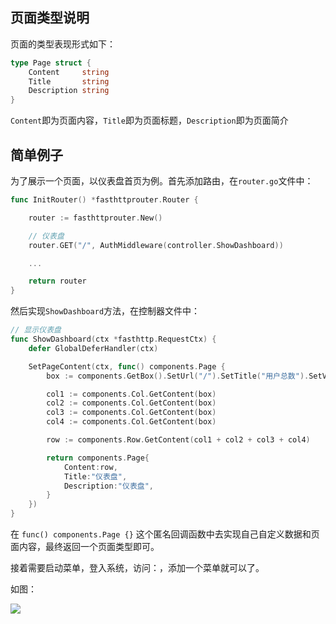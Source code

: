 ## 页面类型说明

页面的类型表现形式如下：

```go
type Page struct {
	Content     string
	Title       string
	Description string
}
```

```Content```即为页面内容，```Title```即为页面标题，```Description```即为页面简介

## 简单例子

为了展示一个页面，以仪表盘首页为例。首先添加路由，在```router.go```文件中：

```go
func InitRouter() *fasthttprouter.Router {

	router := fasthttprouter.New()

	// 仪表盘
	router.GET("/", AuthMiddleware(controller.ShowDashboard))

    ...

	return router
}
```

然后实现```ShowDashboard```方法，在控制器文件中：

```go
// 显示仪表盘
func ShowDashboard(ctx *fasthttp.RequestCtx) {
	defer GlobalDeferHandler(ctx)

	SetPageContent(ctx, func() components.Page {
		box := components.GetBox().SetUrl("/").SetTitle("用户总数").SetValue("1000").GetContent()

		col1 := components.Col.GetContent(box)
		col2 := components.Col.GetContent(box)
		col3 := components.Col.GetContent(box)
		col4 := components.Col.GetContent(box)

		row := components.Row.GetContent(col1 + col2 + col3 + col4)

		return components.Page{
			Content:row,
			Title:"仪表盘",
			Description:"仪表盘",
		}
	})
}
```

在 ```func() components.Page {}``` 这个匿名回调函数中去实现自己自定义数据和页面内容，最终返回一个页面类型即可。

接着需要启动菜单，登入系统，访问：[](http://localhost:4003/menu)，添加一个菜单就可以了。

如图：

![](https://ws2.sinaimg.cn/large/0069RVTdly1ftzu5hinpqj31kw0muafw.jpg)